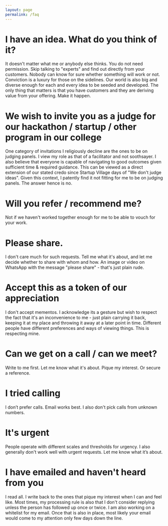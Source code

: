 ```yaml
---
layout: page
permalink: /faq
---
```


# I have an idea. What do you think of it?

 It doesn't matter what me or anybody else thinks. You do not need permission. Skip talking to "experts" and find out directly from your customers. Nobody can know for sure whether something will work or not. Conviction is a luxury for those on the sidelines. Our world is also big and diverse enough for each and every idea to be seeded and developed. The only thing that matters is that you have customers and they are deriving value from your offering. Make it happen. 

# We wish to invite you as a judge for our hackathon / startup / other program in our college

One category of invitations I religiously decline are the ones to be on judging panels. I view my role as that of a facilitator and not soothsayer. I also believe that everyone is capable of navigating to good outcomes given sufficient time & required guidance. This can be viewed as a direct extension of our stated credo since Startup Village days of "We don't judge ideas". Given this context, I patently find it not fitting for me to be on judging panels. The answer hence is no. 

# Will you refer / recommend me?

Not if we haven't worked together enough for me to be able to vouch for your work.

# Please share.

I don't care much for such requests. Tell me what it's about, and let me decide whether to share with whom and how. An image or video on WhatsApp with the message "please share" - that's just plain rude. 

# Accept this as a token of our appreciation

I don't accept mementos. I acknowledge its a gesture but wish to respect the fact that it's an inconvenience to me - just plain carrying it back, keeping it at my place and throwing it away at a later point in time.  Different people have different preferences and ways of viewing things. This is respecting mine. 

# Can we get on a call / can we meet?

Write to me first. Let me know what it's about. Pique my interest. Or secure a reference. 

# I tried calling

I don’t prefer calls. Email works best. I also don't pick calls from unknown numbers. 

# It's urgent

People operate with different scales and thresholds for urgency. I also generally don't work well with urgent requests. Let me know what it’s about. 

# I have emailed and haven't heard from you

I read all. I write back to the ones that pique my interest when I can and feel like. Most times, my processing rule is also that I don't consider replying unless the person has followed up once or twice. I am also working on a whitelist for my email. Once that is also in place, most likely your email would come to my attention only few days down the line. 
